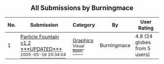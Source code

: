 ﻿<div align="center">

## All Submissions by Burningmace

</div>

No.  | Submission | Category | By   | User Rating
---- | ---------- | -------- | ---- | -----------
1 | [Particle Fountain v1\.2 \*\*\*UPDATED\*\*\*<br /><sup>2005-05-16 20:34:04</sup>](https://github.com/Planet-Source-Code/burningmace-particle-fountain-v1-2-updated__1-60554) | [Graphics<br /><sup>Visual Basic</sup>](../ByCategory/graphics__1-46.md) | Burningmace | 4.8 (24 globes from 5 users)
